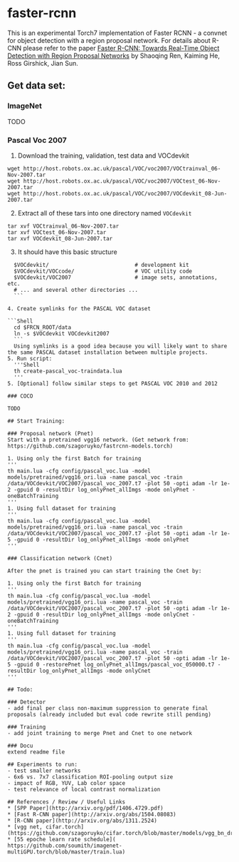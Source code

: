 # faster-rcnn
This is an experimental Torch7 implementation of Faster RCNN - a convnet for object detection with a region proposal network.
For details about R-CNN please refer to the paper [Faster R-CNN: Towards Real-Time Object Detection with Region Proposal Networks](http://arxiv.org/pdf/1506.01497v3.pdf) by Shaoqing Ren, Kaiming He, Ross Girshick, Jian Sun.

## Get data set:

### ImageNet

TODO

### Pascal Voc 2007

1. Download the training, validation, test data and VOCdevkit

  ```Shell
  wget http://host.robots.ox.ac.uk/pascal/VOC/voc2007/VOCtrainval_06-Nov-2007.tar
  wget http://host.robots.ox.ac.uk/pascal/VOC/voc2007/VOCtest_06-Nov-2007.tar
  wget http://host.robots.ox.ac.uk/pascal/VOC/voc2007/VOCdevkit_08-Jun-2007.tar
  ```

2. Extract all of these tars into one directory named `VOCdevkit`

  ```Shell
  tar xvf VOCtrainval_06-Nov-2007.tar
  tar xvf VOCtest_06-Nov-2007.tar
  tar xvf VOCdevkit_08-Jun-2007.tar
  ```

3. It should have this basic structure

  ```Shell
    $VOCdevkit/                           # development kit
    $VOCdevkit/VOCcode/                   # VOC utility code
    $VOCdevkit/VOC2007                    # image sets, annotations, etc.
    # ... and several other directories ...
    ```

4. Create symlinks for the PASCAL VOC dataset

  ```Shell
    cd $FRCN_ROOT/data
    ln -s $VOCdevkit VOCdevkit2007
    ```
    Using symlinks is a good idea because you will likely want to share the same PASCAL dataset installation between multiple projects.
5. Run script:
    '''Shell
    th create-pascal_voc-traindata.lua
    '''
5. [Optional] follow similar steps to get PASCAL VOC 2010 and 2012

### COCO

TODO

## Start Training:

### Proposal network (Pnet)
Start with a pretrained vgg16 network. (Get network from: https://github.com/szagoruyko/fastrcnn-models.torch)

1. Using only the first Batch for training
'''
th main.lua -cfg config/pascal_voc.lua -model models/pretrained/vgg16_ori.lua -name pascal_voc -train /data/VOCdevkit/VOC2007/pascal_voc_2007.t7 -plot 50 -opti adam -lr 1e-2 -gpuid 0 -resultDir log_onlyPnet_allImgs -mode onlyPnet -oneBatchTraining
 '''
1. Using full dataset for training
'''
th main.lua -cfg config/pascal_voc.lua -model models/pretrained/vgg16_ori.lua -name pascal_voc -train /data/VOCdevkit/VOC2007/pascal_voc_2007.t7 -plot 50 -opti adam -lr 1e-5 -gpuid 0 -resultDir log_onlyPnet_allImgs -mode onlyPnet
 '''

### Classification network (Cnet)

After the pnet is trained you can start training the Cnet by:

1. Using only the first Batch for training
'''
th main.lua -cfg config/pascal_voc.lua -model models/pretrained/vgg16_ori.lua -name pascal_voc -train /data/VOCdevkit/VOC2007/pascal_voc_2007.t7 -plot 50 -opti adam -lr 1e-2 -gpuid 0 -resultDir log_onlyPnet_allImgs -mode onlyCnet -oneBatchTraining
 '''
1. Using full dataset for training
'''
th main.lua -cfg config/pascal_voc.lua -model models/pretrained/vgg16_ori.lua -name pascal_voc -train /data/VOCdevkit/VOC2007/pascal_voc_2007.t7 -plot 50 -opti adam -lr 1e-5 -gpuid 0 -restorePnet log_onlyPnet_allImgs/pascal_voc_050000.t7 -resultDir log_onlyPnet_allImgs -mode onlyCnet
 '''

## Todo:

### Detector
- add final per class non-maximum suppression to generate final proposals (already included but eval code rewrite still pending)

### Training
- add joint training to merge Pnet and Cnet to one network

### Docu
extend readme file

## Experiments to run:
- test smaller networks
- 6x6 vs. 7x7 classification ROI-pooling output size
- impact of RGB, YUV, Lab color space
- test relevance of local contrast normalization

## References / Review / Useful Links
* [SPP Paper](http://arxiv.org/pdf/1406.4729.pdf)
* [Fast R-CNN paper](http://arxiv.org/abs/1504.08083)
* [R-CNN paper](http://arxiv.org/abs/1311.2524)
* [vgg net, cifar.torch](https://github.com/szagoruyko/cifar.torch/blob/master/models/vgg_bn_drop.lua)
* [55 epoche learn rate schedule](
https://github.com/soumith/imagenet-multiGPU.torch/blob/master/train.lua)
